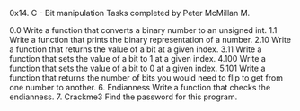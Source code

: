0x14. C - Bit manipulation
Tasks completed by Peter McMillan M.

0.0 Write a function that converts a binary number to an unsigned int.
1.1 Write a function that prints the binary representation of a number.
2.10 Write a function that returns the value of a bit at a given index.
3.11 Write a function that sets the value of a bit to 1 at a given index.
4.100 Write a function that sets the value of a bit to 0 at a given index.
5.101 Write a function that returns the number of bits you would need to flip to get from one number to another.
6. Endianness Write a function that checks the endianness.
7. Crackme3 Find the password for this program.


